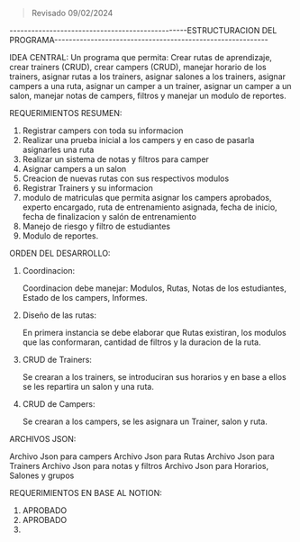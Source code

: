 > Revisado 09/02/2024

-------------------------------------------------ESTRUCTURACION DEL PROGRAMA-----------------------------------------------------------

IDEA CENTRAL:
Un programa que permita: Crear rutas de aprendizaje, crear trainers (CRUD), crear campers (CRUD), manejar horario de los trainers, asignar rutas a los trainers, asignar salones a los trainers, asignar campers a una ruta, asignar un camper a un trainer, asignar un camper a un salon, manejar notas de campers, filtros y manejar un modulo de reportes.

REQUERIMIENTOS RESUMEN:

1. Registrar campers con toda su informacion
2. Realizar una prueba inicial a los campers y en caso de pasarla asignarles una ruta
3. Realizar un sistema de notas y filtros para camper
4. Asignar campers a un salon
5. Creacion de nuevas rutas con sus respectivos modulos
6. Registrar Trainers y su informacion
7. modulo de matriculas que permita asignar los campers aprobados, experto encargado, ruta de entrenamiento asignada, fecha de inicio, fecha de finalizacion y salón de entrenamiento
8. Manejo de riesgo y filtro de estudiantes
9. Modulo de reportes.



ORDEN DEL DESARROLLO:


1. Coordinacion:

    Coordinacion debe manejar: Modulos, Rutas, Notas de los estudiantes, Estado de los campers, Informes.

2. Diseño de las rutas:
   
    En primera instancia se debe elaborar que Rutas existiran, los modulos que las conformaran, cantidad de filtros y la duracion de la ruta.

3. CRUD de Trainers:

    Se crearan a los trainers, se introduciran sus horarios y en base a ellos se les repartira un salon y una ruta. 

4. CRUD de Campers:

    Se crearan a los campers, se les asignara un Trainer, salon y ruta. 


ARCHIVOS JSON:

Archivo Json para campers
Archivo Json para Rutas
Archivo Json para Trainers
Archivo Json para notas y filtros
Archivo Json para Horarios, Salones y grupos


REQUERIMIENTOS EN BASE AL NOTION:
1. APROBADO
2. APROBADO
3. 